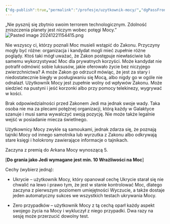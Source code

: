 ```yaml
---
{"dg-publish":true,"permalink":"/profesje/uzytkownik-mocy/","dgPassFrontmatter":true}
---
```


„Nie pysznij się zbytnio swoim terrorem technologicznym. Zdolność zniszczenia planety jest niczym wobec potęgi Mocy.”
![Pasted image 20241221154415.png](/img/user/Obrazy/Pasted%20image%2020241221154415.png)

Nie wszyscy ci, którzy poznali Moc musieli wstąpić do Zakonu. Przyczyny mogły być różne: organizacja i kandydat mogli mieć zupełnie różne poglądy. Ktoś taki mógł uważać, że Zakon postępuje niewłaściwie lub samemu wykorzystywać Moc dla prywatnych korzyści. Może kandydat nie potrafił odmówić sobie luksusów, jakie oferowało życie bez niczyjego zwierzchnictwa? A może Zakon go odrzucił mówiąc, że jest za stary i niedostatecznie biegły w posługiwaniu się Mocą, albo nigdy go w ogóle nie odnalazł. Użytkownik Mocy jest zupełnie wolny od wpływów Zakonu. Może siedzieć na pustyni i jeść korzonki albo przy pomocy telekinezy, wygrywać w kości.

Brak odpowiedzialności przed Zakonem Jedi ma jednak swoje wady. Taka osoba nie ma za plecami potężnej organizacji, którą każdy w Galaktyce szanuje i musi sama wywalczyć swoją pozycję. Nie może także legalnie wejść w posiadanie miecza świetlnego.

Użytkownicy Mocy zwykle są samoukami, jednak zdarza się, że poznają tajniki Mocy od innego samotnika lub wyrzutka z Zakonu albo odkrywają stare księgi i holokrony zawierające informacje o tajnikach.

Zaczyna z premią do Arkana Mocy wynoszącą 5.

[**Do grania jako Jedi wymagane jest min. 10 Wrażliwości na Moc**]

Cechy (wybierz jedną):

- Ukrycie – użytkownik Mocy, który opanował cechę Ukrycie starał się nie chwalić na lewo i prawo tym, że jest w stanie kontrolować Moc, dlatego zaczyna z pierwszym poziomem umiejętności Wyczucie, a także dostaje jeden automatyczny sukces we wszystkich testach ukrywania Mocy.

- Zero przypadków – użytkownik Mocy z tą cechą oparł każdy aspekt swojego życia na Mocy i wykluczył z niego przypadki. Dwa razy na sesję może przerzucić dowolny test.